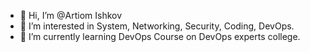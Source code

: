 - 👋 Hi, I’m @Artiom Ishkov
- 👀 I’m interested in System, Networking, Security, Coding, DevOps.
- 🌱 I’m currently learning DevOps Course on DevOps experts college.

<!---
ArtiomIshkov/ArtiomIshkov is a ✨ special ✨ repository because its `README.md` (this file) appears on your GitHub profile.
You can click the Preview link to take a look at your changes.
--->
